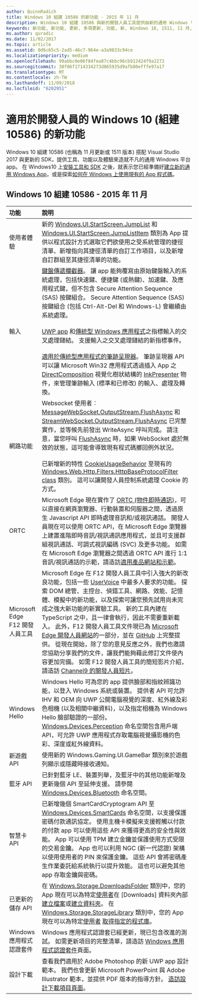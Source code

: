 ```yaml
---
author: QuinnRadich
title: Windows 10 組建 10586 的新功能 - 2015 年 11 月
description: Windows 10 組建 10586 與新的開發人員工具提供由新的通用 Windows 平台所提供的工具、功能及體驗。
keywords: 新功能, 新功能, 更新, 多項更新, 功能, 新, Windows 10, 1511, 11 月, 10586
ms.author: quradic
ms.date: 11/02/2017
ms.topic: article
ms.assetid: 0d6c65c5-2ad5-46c7-964e-a3a9833c94ce
ms.localizationpriority: medium
ms.openlocfilehash: 99abbc0e06f84fea87c4bbc96cb912424f9a2272
ms.sourcegitcommit: 38f06f1714334273d865935d9afb80efffe97a17
ms.translationtype: MT
ms.contentlocale: zh-TW
ms.lasthandoff: 11/09/2018
ms.locfileid: "6202951"
---
```

# <a name="whats-new-in-windows-10-for-developers-build-10586"></a>適用於開發人員的 Windows 10 (組建 10586) 的新功能

Windows 10 組建 10586 (也稱為 11 月更新或 1511 版本) 搭配 Visual Studio 2017 與更新的 SDK，提供工具、功能以及體驗來造就不凡的通用 Windows 平台 app。 在 Windows10 上[安裝工具和 SDK](http://go.microsoft.com/fwlink/?LinkId=821431) 之後，就表示您已經準備好[建立新的通用 Windows App](../get-started/create-uwp-apps.md)，或是探索[如何在 Windows 上使用現有的 App 程式碼](../porting/index.md)。

## <a name="windows-10-build-10586---november-2015"></a>Windows 10 組建 10586 - 2015 年 11 月

功能 | 說明
 :---- | :----
 使用者體驗 | 新的 [Windows.UI.StartScreen.JumpList](https://msdn.microsoft.com/library/windows/apps/windows.ui.startscreen.aspx) 和 [Windows.UI.StartScreen.JumpListItem](https://msdn.microsoft.com/library/windows/apps/windows.ui.startscreen.aspx) 類別為 App 提供以程式設計方式選取它們欲使用之受系統管理的捷徑清單、新增指向其捷徑清單的自訂工作項目，以及新增自訂群組至其捷徑清單的功能。
 輸入 | [鍵盤傳遞攔截器](https://msdn.microsoft.com/library/windows/apps/windows.ui.input.keyboarddeliveryinterceptor.aspx)。 讓 app 能夠覆寫由原始鍵盤輸入的系統處理，包括快速鍵、便捷鍵 (或熱鍵)、加速鍵、及應用程式鍵，但不包含 Secure Attention Sequence (SAS) 按鍵組合。 Secure Attention Sequence (SAS) 按鍵組合 (包括 Ctrl-Alt-Del 和 Windows-L) 會繼續由系統處理。 <br /><br />[UWP app](https://msdn.microsoft.com/library/windows/apps/windows.ui.core.corewindow.aspx) 和[傳統型 Windows 應用程式](https://msdn.microsoft.com/library/windows/desktop/hh454903(v=vs.85).aspx)之指標輸入的交叉處理鏈結。 支援輸入之交叉處理鏈結的新指標事件。 <br /><br />[適用於傳統型應用程式的筆跡呈現器](https://msdn.microsoft.com/library/windows/desktop/mt622165(v=vs.85).aspx)。 筆跡呈現器 API 可以讓 Microsoft Win32 應用程式透過插入 App 之 [DirectComposition](https://msdn.microsoft.com/library/windows/desktop/hh437371(v=vs.85).aspx) 視覺化樹狀結構的 [InkPresenter](https://msdn.microsoft.com/library/windows/desktop/windows.ui.input.inking.inkpresenter.aspx) 物件，來管理筆跡輸入 (標準和已修改) 的輸入、處理及轉換。
網路功能 | Websocket 使用者︰[MessageWebSocket.OutputStream.FlushAsync](https://msdn.microsoft.com/library/windows/apps/windows.storage.streams.datawriter.flushasync.aspx) 和 [StreamWebSocket.OutputStream.FlushAsync](https://msdn.microsoft.com/library/windows/apps/windows.storage.streams.datawriter.flushasync.aspx) 已完整實作，並等候先前發出 WriteAsync 呼叫完成。 請注意，當您呼叫 [FlushAsync](https://msdn.microsoft.com/library/windows/apps/windows.storage.streams.datawriter.flushasync.aspx) 時，如果 WebSocket 處於無效的狀態，這可能會導致現有程式碼擲回例外狀況。 <br /><br />已新增新的特性 [CookieUsageBehavior](https://msdn.microsoft.com/library/windows/apps/windows.web.http.filters.httpbaseprotocolfilter.aspx) 至現有的 [Windows.Web.Http.Filters.HttpBaseProtocolFilter class](https://msdn.microsoft.com/library/windows/apps/windows.web.http.filters.httpbaseprotocolfilter.aspx) 類別。 這可以讓開發人員控制系統處理 Cookie 的方式。
ORTC | Microsoft Edge 現在實作了 [ORTC (物件即時通訊)](https://msdn.microsoft.com/library/mt433097(v=vs.85).aspx)，可以直接在網頁瀏覽器、行動裝置和伺服器之間，透過原生 Javascript API 即時處理音訊和/或視訊通話。 開發人員現在可以使用 ORTC API，在 Microsoft Edge 瀏覽器上建置進階即時音訊/視訊通訊應用程式，並且可支援群組視訊通話、可調式視訊編碼 (SVC) 及更多功能。 如需在 Microsoft Edge 瀏覽器之間透過 ORTC API 進行 1:1 音訊/視訊通話的示範，請造訪[適用產品網站和示範](https://developer.microsoft.com/microsoft-edge/testdrive/demos/ortcdemo/)。
Microsoft Edge F12 開發人員工具 | Microsoft Edge 在 F12 開發人員工具中引入強大的新改良功能，包括一些 [UserVoice](https://wpdev.uservoice.com/forums/257854-microsoft-edge-developer) 中最多人要求的功能。 探索 DOM 總管、主控台、偵錯工具、網路、效能、記憶體、模擬中的新功能，以及探索可讓您預先試用尚未完成之強大新功能的新實驗工具。 新的工具內建在 TypeScript 之中，且一律會執行，因此不需要重新載入。 此外，F12 開發人員工具文件現已為 [Microsoft Edge 開發人員網站](https://developer.microsoft.com/microsoft-edge/)的一部分，並在 [GitHub](https://github.com/MicrosoftEdge/MicrosoftEdge-Documentation) 上完整提供。 從現在開始，除了您的意見反應之外，我們也邀請您協助分享我們的文件，讓我們能夠藉此修訂文件使內容更加完備。 如需 F12 開發人員工具的簡短影片介紹，請造訪 [Channel9 的開發人員短片](https://channel9.msdn.com/Blogs/One-Dev-Minute/Microsoft-Edge-F12-tools)。
Windows Hello | Windows Hello 可為您的 app 提供臉部和指紋辨識功能，以登入 Windows 系統或裝置。 提供者 API 可允許 IHV 和 OEM 向 UWP 公開電腦視覺的深度、紅外線及彩色相機 (以及相關中繼資料)，以及指定相機為 Windows Hello 臉部驗證的一部份。 [Windows.Devices.Perception](https://msdn.microsoft.com/library/windows/apps/windows.devices.perception.aspx) 命名空間包含用戶端 API，可允許 UWP 應用程式存取電腦視覺攝影機的色彩、深度或紅外線資料。
新遊戲 API | 使用新的 Windows.Gaming.UI.GameBar 類別來於遊戲列顯示或隱藏時接收通知。
藍牙 API | 已針對藍牙 LE、裝置列舉，及藍牙中的其他功能新增及更新幾個 API 至延伸支援。 請參閱 [Windows.Devices.Bluetooth](https://msdn.microsoft.com/library/windows/apps/windows.devices.bluetooth.aspx) 命名空間。
智慧卡 API | 已新增幾個 SmartCardCryptogram API 至 [Windows.Devices.SmartCards](https://msdn.microsoft.com/library/windows/apps/windows.devices.smartcards.aspx) 命名空間，以支援保護密碼付款通訊協定。 使用主機卡模擬來支援輕觸以付款的付款 app 可以使用這些 API 來獲得更高的安全性與效能。 App 可以使用 TPM 建立金鑰並保護使用方式受限的交易金鑰。 App 也可以利用 NGC (新一代認證) 架構以使用使用者的 PIN 來保護金鑰。 這些 API 會將密碼產生作業委託給系統執行以提升效能。 這也可以避免其他 app 存取金鑰與密碼。
已更新的儲存 API | 在 [Windows.Storage.DownloadsFolder](https://msdn.microsoft.com/library/windows/apps/windows.storage.downloadsfolder.aspx) 類別中，您的 App 現在可以為特定[使用者](https://msdn.microsoft.com/library/windows/apps/windows.system.user.aspx)在 \[Downloads\] 資料夾內部[建立檔案](https://msdn.microsoft.com/library/windows/apps/windows.storage.downloadsfolder.createfileforuserasync.aspx)或[建立資料夾](https://msdn.microsoft.com/library/windows/apps/windows.storage.downloadsfolder.createfolderforuserasync.aspx)。 在 [Windows.Storage.StorageLibrary](https://msdn.microsoft.com/library/windows/apps/windows.storage.storagelibrary.aspx) 類別中，您的 App 現在可以為特定[使用者](https://msdn.microsoft.com/library/windows/apps/windows.system.user.aspx) [取得指定的程式庫](https://msdn.microsoft.com/library/windows/apps/windows.storage.storagelibrary.getlibraryforuserasync.aspx)。
Windows 應用程式認證套件 | Windows 應用程式認證套已經更新，現已包含改進的測試。 如需更新項目的完整清單，請造訪 [Windows 應用程式認證套件](https://developer.microsoft.com/windows/develop/app-certification-kit)頁面。
設計下載 | 查看我們適用於 Adobe Photoshop 的新 UWP app 設計範本。 我們也會更新 Microsoft PowerPoint 與 Adobe Illustrator 範本，並提供 PDF 版本的指導方針。 [造訪設計下載項目頁面](https://developer.microsoft.com/windows/design/assets)。